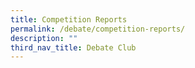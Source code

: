 ```yaml
---
title: Competition Reports
permalink: /debate/competition-reports/
description: ""
third_nav_title: Debate Club
---
```

